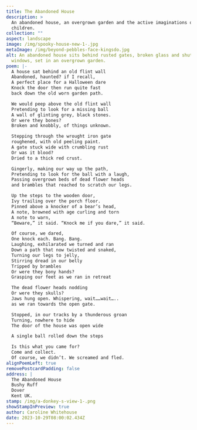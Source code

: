 ```yaml
---
title: The Abandoned House
description: >
  An abandoned house, an overgrown garden and the active imaginations of
  children.
collection: ""
aspect: landscape
image: /img/spooky-house-new-1-.jpg
metaImage: /img/beyond-pebbles-face-kingsdo.jpg
alt: An abandoned house sits behind rusted gates, broken glass and shuttered
  windows, set in an overgrown garden.
poem: |-
  A house sat behind an old flint wall 
  Abandoned, haunted? if I recall,
  A perfect place for a Halloween dare 
  Knock the door then run quite fast
  back down the old worn garden path.

  We would peep above the old flint wall
  Pretending to look for a missing ball
  A wall of glinting grey, black stones.
  Or were they bones?
  Broken and knobbly, of things unknown.

  Stepping through the wrought iron gate 
  roughened, with old peeling paint.
  A gate stuck wide with crumbling rust 
  Or was it blood? 
  Dried to a thick red crust.

  Gingerly, making our way up the path,
  Pretending to look for the ball with a laugh,
  Passing overgrown beds of dead flower heads
  and brambles that reached to scratch our legs.

  Up the steps to the wooden door, 
  Ivy trailing over the porch floor.
  Pinned above a knocker of a bear’s head,
  A note, browned with age curling and torn
  A note to warn,
  “Beware,” it said. “Knock me if you dare,” it said.

  Of course, we dared, 
  One knock each. Bang. Bang.
  Laughing, exhilarated we turned and ran
  Down a path that now twisted and snaked,
  Turning our legs to jelly, 
  Stirring dread in our belly
  Tripped by brambles
  Or were they bony hands?
  Grasping our feet as we ran in retreat

  The dead flower heads nodding
  Or were they skulls? 
  Jaws hung open. Whispering, wait……wait…..
  as we ran towards the open gate.

  Stopped, in our tracks by a thunderous groan
  Turning, nowhere to hide
  The door of the house was open wide

  A single ball rolled down the steps

  Is this what you came for? 
  Come and collect.
  Of course, we didn’t. We screamed and fled.
alignPoemLeft: true
removePostcardPadding: false
address: |
  The Abandoned House
  Bushy Ruff
  Dover
  Kent UK.
stamp: /img/a-donkey-s-view-1-.png
showStampInPreview: true
author: Caroline Whitehouse
date: 2023-10-29T08:00:02.434Z
---
```


